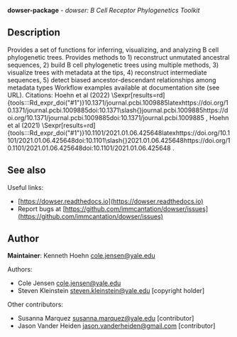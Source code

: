 **dowser-package** - *dowser: B Cell Receptor Phylogenetics Toolkit*

Description
--------------------

Provides a set of functions for inferring, visualizing, and analyzing B cell phylogenetic trees. Provides methods to 1) reconstruct unmutated ancestral sequences, 2) build B cell phylogenetic trees using multiple methods, 3) visualize trees with metadata at the tips, 4) reconstruct intermediate sequences, 5) detect biased ancestor-descendant relationships among metadata types Workflow examples available at documentation site (see URL). Citations: Hoehn et al (2022) \Sexpr[results=rd]{tools:::Rd_expr_doi("#1")}10.1371/journal.pcbi.1009885latexhttps://doi.org/10.1371/journal.pcbi.1009885doi:10.1371\slash{}journal.pcbi.1009885https://doi.org/10.1371/journal.pcbi.1009885doi:10.1371/journal.pcbi.1009885
, Hoehn et al (2021) \Sexpr[results=rd]{tools:::Rd_expr_doi("#1")}10.1101/2021.01.06.425648latexhttps://doi.org/10.1101/2021.01.06.425648doi:10.1101\slash{}2021.01.06.425648https://doi.org/10.1101/2021.01.06.425648doi:10.1101/2021.01.06.425648
.








See also
-------------------

Useful links:

+  [https://dowser.readthedocs.io](https://dowser.readthedocs.io)
+  Report bugs at [https://github.com/immcantation/dowser/issues](https://github.com/immcantation/dowser/issues)





Author
-------------------

**Maintainer**: Kenneth Hoehn [cole.jensen@yale.edu](cole.jensen@yale.edu)

Authors:

+  Cole Jensen [cole.jensen@yale.edu](cole.jensen@yale.edu)
+  Steven Kleinstein [steven.kleinstein@yale.edu](steven.kleinstein@yale.edu) [copyright holder]


Other contributors:

+  Susanna Marquez [susanna.marquez@yale.edu](susanna.marquez@yale.edu) [contributor]
+  Jason Vander Heiden [jason.vanderheiden@gmail.com](jason.vanderheiden@gmail.com) [contributor]






